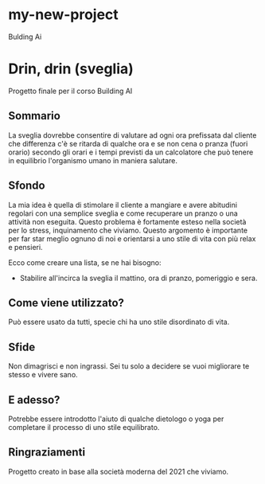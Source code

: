 # my-new-project
Bulding Ai 
# Drin, drin (sveglia)

Progetto finale per il corso Building AI 

## Sommario 

La sveglia dovrebbe consentire di valutare ad ogni ora prefissata dal cliente che differenza c'è se ritarda di qualche ora e se non cena o pranza (fuori orario) secondo gli orari e i tempi previsti da un calcolatore che può tenere in equilibrio l'organismo umano in maniera salutare.

## Sfondo 

La mia idea è quella di stimolare il cliente a mangiare e avere abitudini regolari con una semplice sveglia e come recuperare un pranzo o una attività non eseguita. Questo problema è fortamente esteso nella società per lo stress, inquinamento che viviamo. Questo argomento è importante per far star meglio ognuno di noi e orientarsi a uno stile di vita con più relax e pensieri. 

Ecco come creare una lista, se ne hai bisogno: 
* Stabilire all'incirca la sveglia il mattino, ora di pranzo, pomeriggio e sera. 

## Come viene utilizzato? 

Può essere usato da tutti, specie chi ha uno stile disordinato di vita.

## Sfide 

Non dimagrisci e non ingrassi. Sei tu solo a decidere se vuoi migliorare te stesso e vivere sano.

## E adesso? 

Potrebbe essere introdotto l'aiuto di qualche dietologo o yoga per completare il processo di uno stile equilibrato.


## Ringraziamenti 

Progetto creato in base alla società moderna del 2021 che viviamo.
